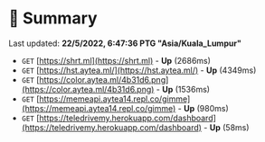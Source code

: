 # 📖 Summary
Last updated: **22/5/2022, 6:47:36 PTG "Asia/Kuala_Lumpur"**

- `GET` [https://shrt.ml](https://shrt.ml) - **Up** (2686ms)
- `GET` [https://hst.aytea.ml/](https://hst.aytea.ml/) - **Up** (4349ms)
- `GET` [https://color.aytea.ml/4b31d6.png](https://color.aytea.ml/4b31d6.png) - **Up** (1536ms)
- `GET` [https://memeapi.aytea14.repl.co/gimme](https://memeapi.aytea14.repl.co/gimme) - **Up** (980ms)
- `GET` [https://teledrivemy.herokuapp.com/dashboard](https://teledrivemy.herokuapp.com/dashboard) - **Up** (58ms)
